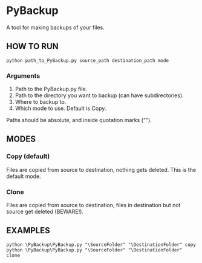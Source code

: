 # PyBackup
A tool for making backups of your files.

## HOW TO RUN

```
python path_to_PyBackup.py source_path destination_path mode
```

### Arguments
1. Path to the PyBackup.py file.
2. Path to the directory you want to backup (can have subdirectories).
3. Where to backup to.
4. Which mode to use. Default is Copy.

Paths should be absolute, and inside quotation marks ("").

## MODES

### Copy (default)
Files are copied from source to destination, nothing gets deleted. This is the default mode.

### Clone
Files are copied from source to destination, files in destination but not source get deleted (BEWARE!).

## EXAMPLES

```
python \PyBackup\PyBackup.py "\SourceFolder" "\DestinationFolder" copy
python \PyBackup\PyBackup.py "\SourceFolder" "\DestinationFolder" clone
```
